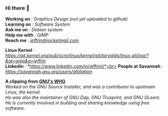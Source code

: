 ### Hi there 👋

<!--
**ahiliation/ahiliation** is a ✨ _special_ ✨ repository because its `README.md` (this file) appears on your GitHub profile.

Here are some ideas to get you started:

- 🔭 I’m currently working on ...
- 🌱 I’m currently learning ...
- 👯 I’m looking to collaborate on ...
- 🤔 I’m looking for help with ...
- 💬 Ask me about ...
- 📫 How to reach me: ...
- 😄 Pronouns: ...
- ⚡ Fun fact: ...
-->

   **Working on**   :   *Graphics Design.(not yet uploaded to github)*<br>
   **Learning on**  :   *Software System* <br>
   **Ask me on**    :   *Debian system*<br>
   **Help me with** :   *GIMP*<br>
   **Reach me**     :   *jeffrin@rocketmail.com* 
    
    
   **Linux Kernel**        : *https://git.kernel.org/pub/scm/linux/kernel/git/torvalds/linux.git/log/?&qt=grep&q=jeffrin* <br>
   **Linkedin**            : *https://www.linkedin.com/in/jeffrinl/*<br>
   **People at Savannah**  : *https://savannah.gnu.org/users/ahiliation*
 
**A clipping from [GNU's WHO](https://www.gnu.org/people/)**  
 *Worked on the GNU Source Installer, and was a contributor to upstream Linux, the kernel.<br>
 He was also the maintainer of GNU Dap, GNU Trueprint, and GNU GLeem. <br>
 He is currently involved in building and sharing knowledge using free software.*

 
 
